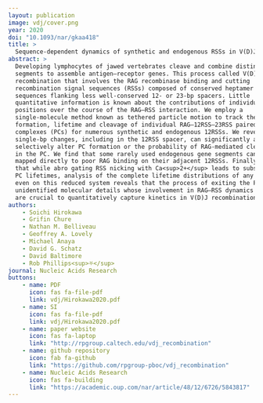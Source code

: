 ```yaml
---
layout: publication
image: vdj/cover.png
year: 2020
doi: "10.1093/nar/gkaa418"
title: >
  Sequence-dependent dynamics of synthetic and endogenous RSSs in V(D)J recombination
abstract: >
  Developing lymphocytes of jawed vertebrates cleave and combine distinct gene
  segments to assemble antigen–receptor genes. This process called V(D)J
  recombination that involves the RAG recombinase binding and cutting
  recombination signal sequences (RSSs) composed of conserved heptamer and nonamer 
  sequences flanking less well-conserved 12- or 23-bp spacers. Little
  quantitative information is known about the contributions of individual RSS
  positions over the course of the RAG–RSS interaction. We employ a
  single-molecule method known as tethered particle motion to track the
  formation, lifetime and cleavage of individual RAG–12RSS–23RSS paired
  complexes (PCs) for numerous synthetic and endogenous 12RSSs. We reveal that
  single-bp changes, including in the 12RSS spacer, can significantly and
  selectively alter PC formation or the probability of RAG-mediated cleavage
  in the PC. We find that some rarely used endogenous gene segments can be
  mapped directly to poor RAG binding on their adjacent 12RSSs. Finally, we find
  that while abro gating RSS nicking with Ca<sup>2+</sup> leads to substantially shorter
  PC lifetimes, analysis of the complete lifetime distributions of any 12RSS
  even on this reduced system reveals that the process of exiting the PC involves 
  unidentified molecular details whose involvement in RAG–RSS dynamics
  are crucial to quantitatively capture kinetics in V(D)J recombination.
authors:
    - Soichi Hirokawa
    - Grifin Chure
    - Nathan M. Belliveau 
    - Geoffrey A. Lovely 
    - Michael Anaya
    - David G. Schatz
    - David Baltimore
    - Rob Phillips<sup>⛧</sup>
journal: Nucleic Acids Research 
buttons:
    - name: PDF
      icon: fas fa-file-pdf
      link: vdj/Hirokawa2020.pdf
    - name: SI
      icon: fas fa-file-pdf
      link: vdj/Hirokawa2020.pdf
    - name: paper website
      icon: fas fa-laptop
      link: "http://rpgroup.caltech.edu/vdj_recombination"
    - name: github repository
      icon: fab fa-github
      link: "https://github.com/rpgroup-pboc/vdj_recombination"
    - name: Nucleic Acids Research
      icon: fas fa-building
      link: "https://academic.oup.com/nar/article/48/12/6726/5843817"
---
```

